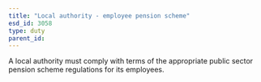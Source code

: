 ```yaml
---
title: "Local authority - employee pension scheme"
esd_id: 3058
type: duty
parent_id:  
---
```


A local authority must comply with terms of the appropriate public sector pension scheme regulations for its employees.

